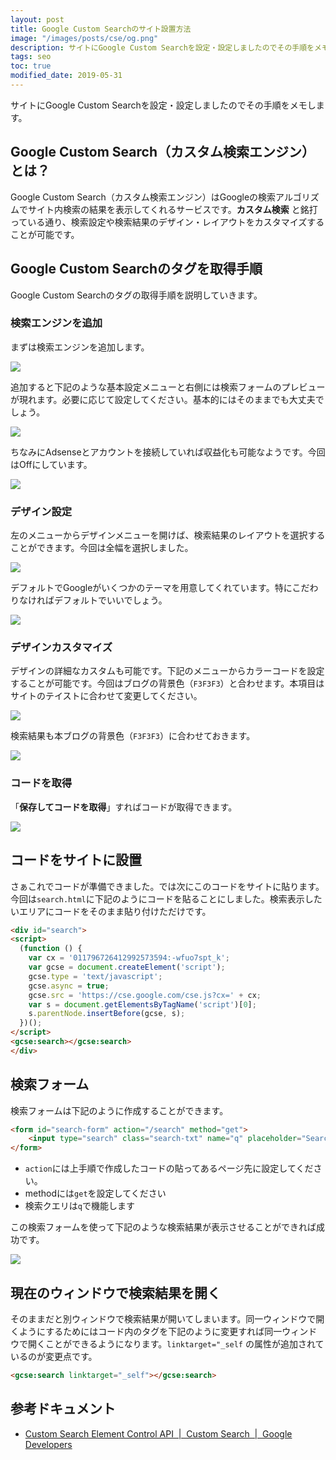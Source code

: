 ```yaml
---
layout: post
title: Google Custom Searchのサイト設置方法
image: "/images/posts/cse/og.png"
description: サイトにGoogle Custom Searchを設定・設定しましたのでその手順をメモします。 Google Custom Search（カスタム検索エンジン）とは？ Google Custom Search（カスタム検索エンジン）はGoogleの検索アルゴリズムでサイト内検索の結果を表示してくれるサービスです。カスタム検索 と銘打っている通り、検索設定や検索結果のデザイン・レイアウトをカスタマイズすることが可能です。
tags: seo
toc: true
modified_date: 2019-05-31
---
```


サイトにGoogle Custom Searchを設定・設定しましたのでその手順をメモします。

## Google Custom Search（カスタム検索エンジン）とは？

Google Custom Search（カスタム検索エンジン）はGoogleの検索アルゴリズムでサイト内検索の結果を表示してくれるサービスです。**カスタム検索** と銘打っている通り、検索設定や検索結果のデザイン・レイアウトをカスタマイズすることが可能です。

## Google Custom Searchのタグを取得手順

Google Custom Searchのタグの取得手順を説明していきます。

### 検索エンジンを追加

まずは検索エンジンを追加します。

![](/images/posts/cse/top1.png)

追加すると下記のような基本設定メニューと右側には検索フォームのプレビューが現れます。必要に応じて設定してください。基本的にはそのままでも大丈夫でしょう。

![](/images/posts/cse/2.png)

ちなみにAdsenseとアカウントを接続していれば収益化も可能なようです。今回はOffにしています。

![](/images/posts/cse/adsense.png)

### デザイン設定

左のメニューからデザインメニューを開けば、検索結果のレイアウトを選択することができます。今回は全幅を選択しました。

![](/images/posts/cse/design.png)

デフォルトでGoogleがいくつかのテーマを用意してくれています。特にこだわりなければデフォルトでいいでしょう。

![](/images/posts/cse/theme.png)

### デザインカスタマイズ

デザインの詳細なカスタムも可能です。下記のメニューからカラーコードを設定することが可能です。今回はブログの背景色（`F3F3F3`）と合わせます。本項目はサイトのテイストに合わせて変更してください。

![](/images/posts/cse/custom.png)

検索結果も本ブログの背景色（`F3F3F3`）に合わせておきます。

![](/images/posts/cse/custom2.png)

### コードを取得

「**保存してコードを取得**」すればコードが取得できます。

![](/images/posts/cse/code.png)

## コードをサイトに設置

さぁこれでコードが準備できました。では次にこのコードをサイトに貼ります。今回は`search.html`に下記のようにコードを貼ることにしました。検索表示したいエリアにコードをそのまま貼り付けただけです。

```html
<div id="search">
<script>
  (function () {
    var cx = '011796726412992573594:-wfuo7spt_k';
    var gcse = document.createElement('script');
    gcse.type = 'text/javascript';
    gcse.async = true;
    gcse.src = 'https://cse.google.com/cse.js?cx=' + cx;
    var s = document.getElementsByTagName('script')[0];
    s.parentNode.insertBefore(gcse, s);
  })();
</script>
<gcse:search></gcse:search>
</div>
```

## 検索フォーム

検索フォームは下記のように作成することができます。

```html
<form id="search-form" action="/search" method="get">
    <input type="search" class="search-txt" name="q" placeholder="Search"/>
</form>
```

- `action`には上手順で作成したコードの貼ってあるページ先に設定してください。
- methodには`get`を設定してください
- 検索クエリは`q`で機能します

この検索フォームを使って下記のような検索結果が表示させることができれば成功です。

![](/images/posts/cse/result.png)

## 現在のウィンドウで検索結果を開く

そのままだと別ウィンドウで検索結果が開いてしまいます。同一ウィンドウで開くようにするためにはコード内のタグを下記のように変更すれば同一ウィンドウで開くことができるようになります。`linktarget="_self` の属性が追加されているのが変更点です。

```html
<gcse:search linktarget="_self"></gcse:search>
```

## 参考ドキュメント

- [Custom Search Element Control API  \|  Custom Search  \|  Google Developers](https://developers.google.com/custom-search/docs/element)
